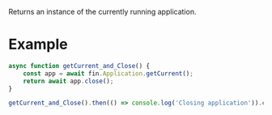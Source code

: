 Returns an instance of the currently running application.
# Example

```js
async function getCurrent_and_Close() {
    const app = await fin.Application.getCurrent();
    return await app.close();
}

getCurrent_and_Close().then(() => console.log('Closing application')).catch(err => console.error(err));
```